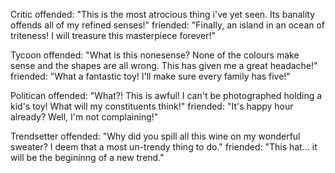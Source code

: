 Critic
offended: "This is the most atrocious thing i've yet seen. Its banality offends all of my refined senses!"
friended: "Finally, an island in an ocean of triteness! I will treasure this masterpiece forever!"

Tycoon
offended: "What is this nonesense? None of the colours make sense and the shapes are all wrong. This has given me a great headache!"
friended: "What a fantastic toy! I'll make sure every family has five!"

Politican
offended: "What?! This is awful! I can't be photographed holding a kid's toy! What will my constituents think!"
friended: "It's happy hour already? Well, I'm not complaining!"

Trendsetter
offended: "Why did you spill all this wine on my wonderful sweater? I deem that a most un-trendy thing to do."
friended: "This hat... it will be the begininng of a new trend."
